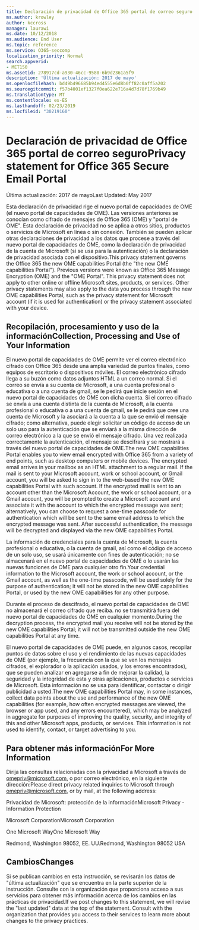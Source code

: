 ```yaml
---
title: Declaración de privacidad de Office 365 portal de correo seguro
ms.author: krowley
author: kccross
manager: laurawi
ms.date: 10/12/2018
ms.audience: End User
ms.topic: reference
ms.service: O365-seccomp
localization_priority: Normal
search.appverid:
- MET150
ms.assetid: 278917cd-a930-46cc-9580-6b9d2361a5f9
description: 'Última actualización: 2017 de mayo'
ms.openlocfilehash: bd49b496685b94ed4555e6d8b0ff82c0aff5a202
ms.sourcegitcommit: f57b4001ef1327f0ea622e716a4d7d78f1769b49
ms.translationtype: MT
ms.contentlocale: es-ES
ms.lasthandoff: 02/23/2019
ms.locfileid: "30219160"
---
```

# <a name="privacy-statement-for-office-365-secure-email-portal"></a><span data-ttu-id="f62a7-103">Declaración de privacidad de Office 365 portal de correo seguro</span><span class="sxs-lookup"><span data-stu-id="f62a7-103">Privacy statement for Office 365 Secure Email Portal</span></span>

<span data-ttu-id="f62a7-104">Última actualización: 2017 de mayo</span><span class="sxs-lookup"><span data-stu-id="f62a7-104">Last Updated: May 2017</span></span>
  
<span data-ttu-id="f62a7-p101">Esta declaración de privacidad rige el nuevo portal de capacidades de OME (el nuevo portal de capacidades de OME). Las versiones anteriores se conocían como cifrado de mensajes de Office 365 (OME) y "portal de OME". Esta declaración de privacidad no se aplica a otros sitios, productos o servicios de Microsoft en línea o sin conexión. También se pueden aplicar otras declaraciones de privacidad a los datos que procese a través del nuevo portal de capacidades de OME, como la declaración de privacidad de la cuenta de Microsoft (si se usa para la autenticación) o la declaración de privacidad asociada con el dispositivo.</span><span class="sxs-lookup"><span data-stu-id="f62a7-p101">This privacy statement governs the Office 365 the new OME capabilities Portal (the "the new OME capabilities Portal"). Previous versions were known as Office 365 Message Encryption (OME) and the "OME Portal". This privacy statement does not apply to other online or offline Microsoft sites, products, or services. Other privacy statements may also apply to the data you process through the new OME capabilities Portal, such as the privacy statement for Microsoft account (if it is used for authentication) or the privacy statement associated with your device.</span></span>
  
## <a name="collection-processing-and-use-of-your-information"></a><span data-ttu-id="f62a7-109">Recopilación, procesamiento y uso de la información</span><span class="sxs-lookup"><span data-stu-id="f62a7-109">Collection, Processing and Use of Your Information</span></span>

<span data-ttu-id="f62a7-p102">El nuevo portal de capacidades de OME permite ver el correo electrónico cifrado con Office 365 desde una amplia variedad de puntos finales, como equipos de escritorio o dispositivos móviles. El correo electrónico cifrado llega a su buzón como datos adjuntos HTML a un correo normal. Si el correo se envía a su cuenta de Microsoft, a una cuenta profesional o educativa o a una cuenta de gmail, se le pedirá que inicie sesión en el nuevo portal de capacidades de OME con dicha cuenta. Si el correo cifrado se envía a una cuenta distinta de la cuenta de Microsoft, a la cuenta profesional o educativa o a una cuenta de gmail, se le pedirá que cree una cuenta de Microsoft y la asociará a la cuenta a la que se envió el mensaje cifrado; como alternativa, puede elegir solicitar un código de acceso de un solo uso para la autenticación que se enviará a la misma dirección de correo electrónico a la que se envió el mensaje cifrado. Una vez realizada correctamente la autenticación, el mensaje se descifrará y se mostrará a través del nuevo portal de capacidades de OME.</span><span class="sxs-lookup"><span data-stu-id="f62a7-p102">The new OME capabilities Portal enables you to view email encrypted with Office 365 from a variety of end points, such as desktop computers or mobile devices. The encrypted email arrives in your mailbox as an HTML attachment to a regular mail. If the mail is sent to your Microsoft account, work or school account, or Gmail account, you will be asked to sign in to the web-based the new OME capabilities Portal with such account. If the encrypted mail is sent to an account other than the Microsoft Account, the work or school account, or a Gmail account, you will be prompted to create a Microsoft account and associate it with the account to which the encrypted message was sent; alternatively, you can choose to request a one-time passcode for authentication which will be sent to the same email address to which the encrypted message was sent. After successful authentication, the message will be decrypted and displayed via the new OME capabilities Portal.</span></span>
  
<span data-ttu-id="f62a7-115">La información de credenciales para la cuenta de Microsoft, la cuenta profesional o educativa, o la cuenta de gmail, así como el código de acceso de un solo uso, se usará únicamente con fines de autenticación; no se almacenará en el nuevo portal de capacidades de OME o lo usarán las nuevas funciones de OME para cualquier otro fin.</span><span class="sxs-lookup"><span data-stu-id="f62a7-115">Your credential information to the Microsoft account, the work or school account, or the Gmail account, as well as the one-time passcode, will be used solely for the purpose of authentication; it will not be stored in the new OME capabilities Portal, or used by the new OME capabilities for any other purpose.</span></span>
  
<span data-ttu-id="f62a7-116">Durante el proceso de descifrado, el nuevo portal de capacidades de OME no almacenará el correo cifrado que reciba. no se transmitirá fuera del nuevo portal de capacidades de OME en cualquier momento.</span><span class="sxs-lookup"><span data-stu-id="f62a7-116">During the decryption process, the encrypted mail you receive will not be stored by the new OME capabilities Portal; it will not be transmitted outside the new OME capabilities Portal at any time.</span></span>
  
<span data-ttu-id="f62a7-p103">El nuevo portal de capacidades de OME puede, en algunos casos, recopilar puntos de datos sobre el uso y el rendimiento de las nuevas capacidades de OME (por ejemplo, la frecuencia con la que se ven los mensajes cifrados, el explorador o la aplicación usados, y los errores encontrados), que se pueden analizar en agregarse a fin de mejorar la calidad, la seguridad y la integridad de esta y otras aplicaciones, productos o servicios de Microsoft. Esta información no se usa para identificar, contactar o dirigir publicidad a usted.</span><span class="sxs-lookup"><span data-stu-id="f62a7-p103">The new OME capabilities Portal may, in some instances, collect data points about the use and performance of the new OME capabilities (for example, how often encrypted messages are viewed, the browser or app used, and any errors encountered), which may be analyzed in aggregate for purposes of improving the quality, security, and integrity of this and other Microsoft apps, products, or services. This information is not used to identify, contact, or target advertising to you.</span></span>
  
## <a name="for-more-information"></a><span data-ttu-id="f62a7-119">Para obtener más información</span><span class="sxs-lookup"><span data-stu-id="f62a7-119">For More Information</span></span>

<span data-ttu-id="f62a7-120">Dirija las consultas relacionadas con la privacidad a Microsoft a través de [omepriv@microsoft.com](mailto:omepriv@microsoft.com), o por correo electrónico, en la siguiente dirección:</span><span class="sxs-lookup"><span data-stu-id="f62a7-120">Please direct privacy related inquiries to Microsoft through [omepriv@microsoft.com](mailto:omepriv@microsoft.com), or by mail, at the following address:</span></span>
  
<span data-ttu-id="f62a7-121">Privacidad de Microsoft: protección de la información</span><span class="sxs-lookup"><span data-stu-id="f62a7-121">Microsoft Privacy - Information Protection</span></span>
  
<span data-ttu-id="f62a7-122">Microsoft Corporation</span><span class="sxs-lookup"><span data-stu-id="f62a7-122">Microsoft Corporation</span></span>
  
<span data-ttu-id="f62a7-123">One Microsoft Way</span><span class="sxs-lookup"><span data-stu-id="f62a7-123">One Microsoft Way</span></span>
  
<span data-ttu-id="f62a7-124">Redmond, Washington 98052, EE. UU.</span><span class="sxs-lookup"><span data-stu-id="f62a7-124">Redmond, Washington 98052 USA</span></span>
  
## <a name="changes"></a><span data-ttu-id="f62a7-125">Cambios</span><span class="sxs-lookup"><span data-stu-id="f62a7-125">Changes</span></span>

<span data-ttu-id="f62a7-p104">Si se publican cambios en esta instrucción, se revisarán los datos de "última actualización" que se encuentra en la parte superior de la instrucción. Consulte con la organización que proporciona acceso a sus servicios para obtener más información acerca de los cambios en las prácticas de privacidad.</span><span class="sxs-lookup"><span data-stu-id="f62a7-p104">If we post changes to this statement, we will revise the "last updated" data at the top of the statement. Consult with the organization that provides you access to their services to learn more about changes to the privacy practices.</span></span>
  

